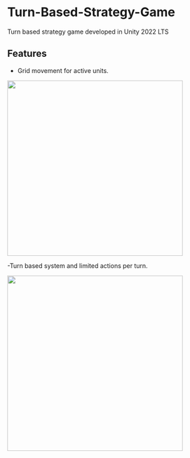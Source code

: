 # Turn-Based-Strategy-Game
Turn based strategy game developed in Unity 2022 LTS

## Features

- Grid movement for active units.

<img src="https://github.com/batiacosta/Turn-Based-Strategy-Game/blob/dev/Multimedia/GridMovementFeatureGit.gif" width="400px"/> 

-Turn based system and limited actions per turn.

<img src="https://github.com/batiacosta/Turn-Based-Strategy-Game/blob/Feature/TurnSystem/Multimedia/TurnBasedSystem.gif" width="400px"/> 
